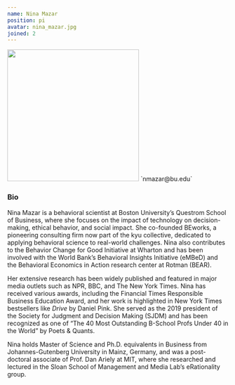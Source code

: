 ```yaml
---
name: Nina Mazar
position: pi
avatar: nina_mazar.jpg
joined: 2
---
```


<img width="300" src="{{site.baseurl}}/images/people/{{page.avatar}}" data-action="zoom">
<i class="fa fa-envelope-o"></i>`nmazar@bu.edu`<br>

### Bio
Nina Mazar is a behavioral scientist at Boston University’s Questrom School of Business, where she focuses on the impact of technology on decision-making, ethical behavior, and social impact. She co-founded BEworks, a pioneering consulting firm now part of the kyu collective, dedicated to applying behavioral science to real-world challenges. Nina also contributes to the Behavior Change for Good Initiative at Wharton and has been involved with the World Bank’s Behavioral Insights Initiative (eMBeD) and the Behavioral Economics in Action research center at Rotman (BEAR).

Her extensive research has been widely published and featured in major media outlets such as NPR, BBC, and The New York Times. Nina has received various awards, including the Financial Times Responsible Business Education Award, and her work is highlighted in New York Times bestsellers like *Drive* by Daniel Pink. She served as the 2019 president of the Society for Judgment and Decision Making (SJDM) and has been recognized as one of “The 40 Most Outstanding B-School Profs Under 40 in the World” by Poets & Quants.

Nina holds Master of Science and Ph.D. equivalents in Business from Johannes-Gutenberg University in Mainz, Germany, and was a post-doctoral associate of Prof. Dan Ariely at MIT, where she researched and lectured in the Sloan School of Management and Media Lab’s eRationality group.
